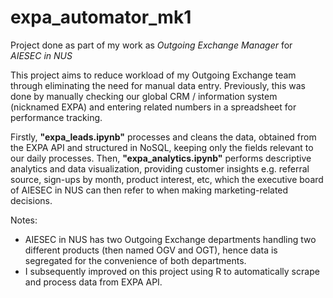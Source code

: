 # expa_automator_mk1
Project done as part of my work as <i>Outgoing Exchange Manager</i> for <i>AIESEC in NUS</i>

This project aims to reduce workload of my Outgoing Exchange team through eliminating the need for manual data entry. Previously, this was done by manually checking our global CRM / information system (nicknamed EXPA) and entering related numbers in a spreadsheet for performance tracking.

Firstly, <b>"expa_leads.ipynb"</b> processes and cleans the data, obtained from the EXPA API and structured in NoSQL, keeping only the fields relevant to our daily processes. Then, <b>"expa_analytics.ipynb"</b> performs descriptive analytics and data visualization, providing customer insights e.g. referral source, sign-ups by month, product interest, etc, which the executive board of AIESEC in NUS can then refer to when making marketing-related decisions.

Notes:
- AIESEC in NUS has two Outgoing Exchange departments handling two different products (then named OGV and OGT), hence data is segregated for the convenience of both departments.
- I subsequently improved on this project using R to automatically scrape and process data from EXPA API.
